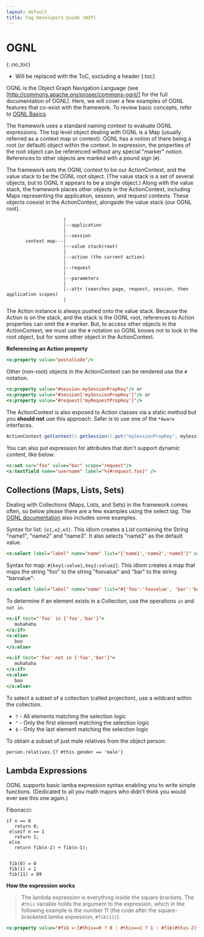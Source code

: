 ```yaml
---
layout: default
title: Tag Developers Guide (WIP)
---
```


# OGNL
{:.no_toc}

* Will be replaced with the ToC, excluding a header
{:toc}

OGNL is the Object Graph Navigation Language (see [http://commons.apache.org/proper/commons-ognl/] for the full 
documentation of OGNL). Here, we will cover a few examples of OGNL features that co-exist with the framework. To review 
basic concepts, refer to [OGNL Basics](ognl-basics.html).

The framework uses a standard naming context to evaluate OGNL expressions. The top level object dealing with OGNL is 
a Map (usually referred as a context map or context). OGNL has a notion of there being a root (or default) object within 
the context. In expression, the properties of the root object can be referenced without any special "marker" notion. 
References to other objects are marked with a pound sign (`#`).

The framework sets the OGNL context to be our ActionContext, and the value stack to be the OGNL root object. 
(The value stack is a set of several objects, but to OGNL it appears to be a single object.) Along with the value stack, 
the framework places other objects in the ActionContext, including Maps representing the application, session, 
and request contexts. These objects coexist in the ActionContext, alongside the value stack (our OGNL root).

```
                     |
                     |--application
                     |
                     |--session
       context map---|
                     |--value stack(root)
                     |
                     |--action (the current action)
                     |
                     |--request
                     |
                     |--parameters
                     |
                     |--attr (searches page, request, session, then application scopes)
                     |
```

The Action instance is always pushed onto the value stack. Because the Action is on the stack, and the stack is 
the OGNL root, references to Action properties can omit the `#` marker. But, to access other objects in the ActionContext, 
we must use the `#` notation so OGNL knows not to look in the root object, but for some other object in the ActionContext.

**Referencing an Action property**

```jsp
<s:property value="postalCode"/>
```

Other (non-root) objects in the ActionContext can be rendered use the `#` notation.

```jsp
<s:property value="#session.mySessionPropKey"/> or
<s:property value="#session['mySessionPropKey']"/> or
<s:property value="#request['myRequestPropKey']"/>
```

The ActionContext is also exposed to Action classes via a static method but you **should not** use this approach. 
Safer is to use one of the `*Aware` interfaces. 

```java
ActionContext.getContext().getSession().put("mySessionPropKey", mySessionObject);
```

You can also put expression for attributes that don't support dynamic content, like below:

```jsp
<c:set var="foo" value="bar" scope="request"/>
<s:textfield name="username" label="%{#request.foo}" />
```

## Collections (Maps, Lists, Sets)

Dealing with Collections (Maps, Lists, and Sets) in the framework comes often, so below please there are a few examples 
using the select tag. The [OGNL documentation](http://commons.apache.org/proper/commons-ognl/language-guide.html#Collection_Construction)
also includes some examples.

Syntax for list: `{e1,e2,e3}`. This idiom creates a List containing the String "name1", "name2" and "name3". It also 
selects "name2" as the default value.

```jsp
<s:select label="label" name="name" list="{'name1','name2','name3'}" value="%{'name2'}" />
```

Syntax for map: `#{key1:value1,key2:value2}`. This idiom creates a map that maps the string "foo" to the string 
"foovalue" and "bar" to the string "barvalue":

```jsp
<s:select label="label" name="name" list="#{'foo':'foovalue', 'bar':'barvalue'}" />
```

To determine if an element exists in a Collection, use the operations `in` and `not in`.

```jsp
<s:if test="'foo' in {'foo','bar'}">
   muhahaha
</s:if>
<s:else>
   boo
</s:else>

<s:if test="'foo' not in {'foo','bar'}">
   muhahaha
</s:if>
<s:else>
   boo
</s:else>
```

To select a subset of a collection (called projection), use a wildcard within the collection.

- `?` - All elements matching the selection logic
- `^` - Only the first element matching the selection logic
- `$` - Only the last element matching the selection logic

To obtain a subset of just male relatives from the object person:

```
person.relatives.{? #this.gender == 'male'}
```

## Lambda Expressions

OGNL supports basic lamba expression syntax enabling you to write simple functions.
(Dedicated to all you math majors who didn't think you would ever see this one again.)

Fibonacci: 
```
if n == 0 
   return 0;
 elseif n == 1
   return 1;
 else
   return fib(n-2) + fib(n-1);


 fib(0) = 0
 fib(1) = 1
 fib(11) = 89
 ```

**How the expression works**

> The lambda expression is everything inside the square brackets. The `#this` variable holds the argument to the expression, 
> which in the following example is the number 11 (the code after the square-bracketed lamba expression, `#fib(11)`).

```jsp
<s:property value="#fib =:[#this==0 ? 0 : #this==1 ? 1 : #fib(#this-2)+#fib(#this-1)], #fib(11)" />
```
